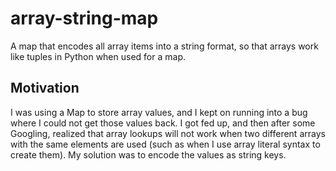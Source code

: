 # array-string-map
A map that encodes all array items into a string format, so that arrays work like tuples in Python when used for a map.

## Motivation

I was using a Map to store array values, and I kept on running into a bug where I could not get those values back. I got fed up, and then after some Googling, realized that array lookups will not work when two different arrays with the same elements are used (such as when I use array literal syntax to create them). My solution was to encode the values as string keys.
